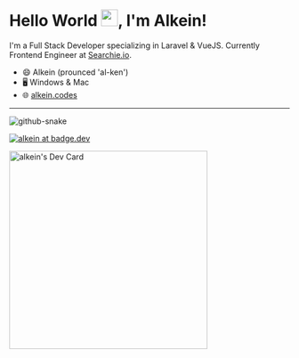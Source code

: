# Hello World <img src="https://raw.githubusercontent.com/MartinHeinz/MartinHeinz/master/wave.gif" width="30px">, I'm Alkein!

I'm a Full Stack Developer specializing in Laravel & VueJS. Currently Frontend Engineer at [Searchie.io](https://searchie.io).

- 😄 Alkein (prounced 'al-ken')
- 🖥️ Windows & Mac
- 🌐 [alkein.codes](https://alkein.codes)

---

<picture>
  <source media="(prefers-color-scheme: dark)" srcset="https://raw.githubusercontent.com/tobiasmeyhoefer/tobiasmeyhoefer/output/github-snake-dark.svg" />
  <source media="(prefers-color-scheme: light)" srcset="https://raw.githubusercontent.com/tobiasmeyhoefer/tobiasmeyhoefer/output/github-snake.svg" />
  <img alt="github-snake" src="https://raw.githubusercontent.com/tobiasmeyhoefer/tobiasmeyhoefer/output/github-snake.svg" />
</picture>

<a href="#"><img src="https://devbadge.nyc3.digitaloceanspaces.com/user_badges/alkeincodes_badge.png" alt="alkein at badge.dev"/></a>

<a href="https://app.daily.dev/alkein"><img src="https://api.daily.dev/devcards/v2/Dmrz5pQcC0wvQ3ZW2Q9zP.png?r=rsr&type=default" width="356" alt="alkein's Dev Card"/></a>
